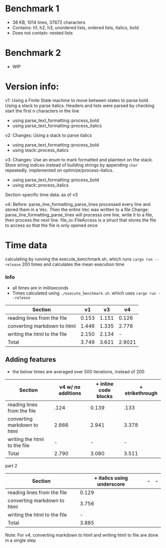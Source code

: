 # Benchmark 1

- 38 KB, 1014 lines, 37672 characters
- Contains: h1, h2, h3, unordered lists, ordered lists, italics, bold
- Does not contain: nested lists

# Benchmark 2

- WIP

# Version info:

v1: Using a Finite State machine to move between states to parse bold. Using a stack to parse italics. Headers and lists were parsed by checking start the first n characters in the line

- using parse_text_formatting::process_bold
- using parse_text_formatting::process_italics

v2: Changes: Using a stack to parse italics

- using parse_text_formatting::process_bold
- using stack::process_italics

v3: Changes: Use an enum to mark formatted and plaintext on the stack. Store string indices instead of building strings by appending `char` repeatedly. implemented on optimize/process-italics.

- using parse_text_formatting::process_bold
- using stack::process_italics

Section-specific time data: as of v3

v4:
Before: parse_line_formatting_parse_lines processed every line and stored them in a Vec<String>. Then the entire Vec<String> was written to a file
Change: parse_line_formatting_parse_lines will processs one line, write it to a file, then process the next line. file_io::FileAccess is a struct that stores the file to access so that the file is only opened once

# Time data

calculating by running the execute_benchmark.sh, which runs `cargo run --release` 200 times and calculates the mean execution time

### Info

- all times are in milliseconds
- Times calculated using `./execute_benchmark.sh`. which uses `cargo run --release`

| Section                      | v1    | v3    | v4     |
| ---------------------------- | ----- | ----- | ------ |
| reading lines from the file  | 0.153 | 1.151 | 0.126  |
| converting markdown to html  | 1.446 | 1.335 | 2.776  |
| writing the html to the file | 2.150 | 2.134 | -      |
| Total                        | 3.749 | 3.621 | 2.9021 |

## Adding features

- the below times are averaged over 500 iterations, instead of 200

| Section                      | v4 w/ no additions | + inline code blocks | + strikethrough |
| ---------------------------- | ------------------ | -------------------- | --------------- |
| reading lines from the file  | .124               | 0.139                | .133            |
| converting markdown to html  | 2.666              | 2.941                | 3.378           |
| writing the html to the file | -                  | -                    | -               |
| Total                        | 2.790              | 3.080                | 3.511           |

part 2

| Section                      | + italics using underscore | -   | -   |
| ---------------------------- | -------------------------- | --- | --- |
| reading lines from the file  | 0.129                      |     |     |
| converting markdown to html  | 3.756                      |     |     |
| writing the html to the file | -                          |     |     |
| Total                        | 3.885                      |     |     |

Note: For v4, converting markdown to html and writing html to file are done in a single step
